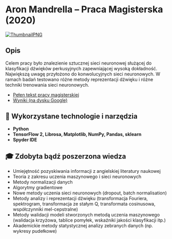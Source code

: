 # Aron Mandrella – Praca Magisterska (2020)
[![ThumbnailPNG](https://github.com/aronmandrella/PracaMagisterska/blob/main/GitHub_Thumbnail.png)](https://github.com/aronmandrella/PracaMagisterska)
## Opis
Celem pracy było znalezienie sztucznej sieci neuronowej służącej do klasyfikacji dźwięków perkusyjnych zapewniającej wysoką dokładność. Największą uwagę przyłożono do konwolucyjnych sieci neuronowych. W ramach badań testowano różne metody reprezentacji dźwięku i różne techniki trenowania sieci neuronowych.
* [Pełen tekst pracy magisterskiej](https://github.com/aronmandrella/PracaMagisterska/blob/main/AMandrella%20-%20Praca%20Magisterska.pdf)
* [Wyniki (na dysku Google)](https://drive.google.com/drive/folders/1CWwUyckJevgqcemdiRQTdpQhYnwwuz_g?usp=sharing)
## 🧰 Wykorzystane technologie i narzędzia
* **Python**
* **TensorFlow 2, Librosa, Matplotlib, NumPy, Pandas, sklearn**
* **Spyder IDE**
## 🎓 Zdobyta bądź poszerzona wiedza
* Umiejętność pozyskiwania informacji z angielskiej literatury naukowej
* Teoria z zakresu uczenia maszynowego i sieci neuronowych
* Metody normalizacji danych
* Algorytmy gradientowe
* Nowe metody uczenia sieci neuronowych (dropout, batch normalisation) 
* Metody analizy i reprezentacji dźwięku (transformacja Fouriera, spektrogram, transformacja ze stałym Q, transformata cosinusowa, współczynniki mel-cepstralne)
* Metody walidacji modeli stworzonych metodą uczenia maszynowego (walidacja krzyżowa, tablice pomyłek, wskaźniki jakości klasyfikacji itp.)
* Akademickie metody statystycznej analizy zebranych danych (np. wykresy pudełkowe)
